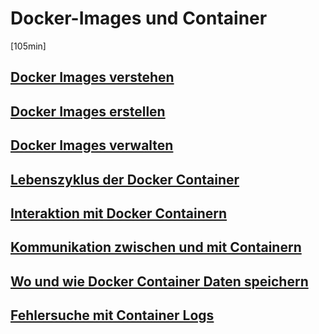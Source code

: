 # Docker-Images und Container

[105min]



## [Docker Images verstehen](docker_images_verstehen.md)

## [Docker Images erstellen](docker_images_erstellen.md)

## [Docker Images verwalten](docker_images_verwalten.md)

## [Lebenszyklus der Docker Container](lebenszyklus_der_docker_container.md)

## [Interaktion mit Docker Containern](interaktion_mit_docker_containern.md)

## [Kommunikation zwischen und mit Containern](kommunikation_zwischen_und_mit_docker_containern.md)

## [Wo und wie Docker Container Daten speichern](wo_und_wie_docker_container_daten_speichern.md)

## [Fehlersuche mit Container Logs](fehlersuche_mit__container_logs.md)

